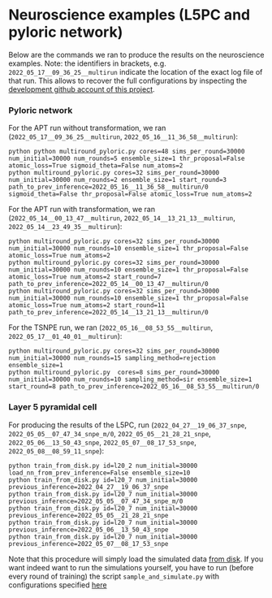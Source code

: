 # Neuroscience examples (L5PC and pyloric network)

Below are the commands we ran to produce the results on the neuroscience examples. Note: the identifiers in brackets, e.g. `2022_05_17__09_36_25__multirun` indicate the location of the exact log file of that run. This allows to recover the full configurations by inspecting the [development github account of this project](https://github.com/tsnpe?tab=repositories).

### Pyloric network

For the APT run without transformation, we ran (`2022_05_17__09_36_25__multirun`, `2022_05_16__11_36_58__multirun`):
``` 
python python multiround_pyloric.py cores=48 sims_per_round=30000 num_initial=30000 num_rounds=5 ensemble_size=1 thr_proposal=False atomic_loss=True sigmoid_theta=False num_atoms=2
python multiround_pyloric.py cores=32 sims_per_round=30000 num_initial=30000 num_rounds=2 ensemble_size=1 start_round=3 path_to_prev_inference=2022_05_16__11_36_58__multirun/0 sigmoid_theta=False thr_proposal=False atomic_loss=True num_atoms=2
```

For the APT run with transformation, we ran (`2022_05_14__00_13_47__multirun`, `2022_05_14__13_21_13__multirun`, `2022_05_14__23_49_35__multirun`):
```
python multiround_pyloric.py cores=32 sims_per_round=30000 num_initial=30000 num_rounds=10 ensemble_size=1 thr_proposal=False atomic_loss=True num_atoms=2
python multiround_pyloric.py cores=32 sims_per_round=30000 num_initial=30000 num_rounds=10 ensemble_size=1 thr_proposal=False atomic_loss=True num_atoms=2 start_round=7 path_to_prev_inference=2022_05_14__00_13_47__multirun/0
python multiround_pyloric.py cores=32 sims_per_round=30000 num_initial=30000 num_rounds=10 ensemble_size=1 thr_proposal=False atomic_loss=True num_atoms=2 start_round=11 path_to_prev_inference=2022_05_14__13_21_13__multirun/0
```

For the TSNPE run, we ran (`2022_05_16__08_53_55__multirun`, `2022_05_17__01_40_01__multirun`):
```
python multiround_pyloric.py cores=32 sims_per_round=30000 num_initial=30000 num_rounds=15 sampling_method=rejection ensemble_size=1
python multiround_pyloric.py  cores=8 sims_per_round=30000 num_initial=30000 num_rounds=10 sampling_method=sir ensemble_size=1 start_round=8 path_to_prev_inference=2022_05_16__08_53_55__multirun/0
```

### Layer 5 pyramidal cell

For producing the results of the L5PC, run (`2022_04_27__19_06_37_snpe`, `2022_05_05__07_47_34_snpe_m/0`, `2022_05_05__21_28_21_snpe`, `2022_05_06__13_50_43_snpe`, `2022_05_07__08_17_53_snpe`, `2022_05_08__08_59_11_snpe`):
```
python train_from_disk.py id=l20_2 num_initial=30000 load_nn_from_prev_inference=False ensemble_size=10
python train_from_disk.py id=l20_7 num_initial=30000 previous_inference=2022_04_27__19_06_37_snpe
python train_from_disk.py id=l20_7 num_initial=30000 previous_inference=2022_05_05__07_47_34_snpe_m/0
python train_from_disk.py id=l20_7 num_initial=30000 previous_inference=2022_05_05__21_28_21_snpe
python train_from_disk.py id=l20_7 num_initial=30000 previous_inference=2022_05_06__13_50_43_snpe
python train_from_disk.py id=l20_7 num_initial=30000 previous_inference=2022_05_07__08_17_53_snpe
```

Note that this procedure will simply load the simulated data [from disk](https://github.com/mackelab/tsnpe_neurips/tree/main/l5pc/results/simulations_pickle). If you want indeed want to run the simulations yourself, you have to run (before every round of training) the script `sample_and_simulate.py` with configurations specified [here](https://github.com/tsnpe/l5pc/tree/main/results/l20_7/simulations)
